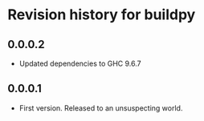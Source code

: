 # Revision history for buildpy

## 0.0.0.2

- Updated dependencies to GHC 9.6.7

## 0.0.0.1

- First version. Released to an unsuspecting world.

